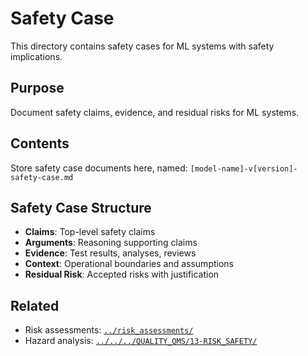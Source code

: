 # Safety Case

This directory contains safety cases for ML systems with safety implications.

## Purpose

Document safety claims, evidence, and residual risks for ML systems.

## Contents

Store safety case documents here, named: `[model-name]-v[version]-safety-case.md`

## Safety Case Structure

- **Claims**: Top-level safety claims
- **Arguments**: Reasoning supporting claims
- **Evidence**: Test results, analyses, reviews
- **Context**: Operational boundaries and assumptions
- **Residual Risk**: Accepted risks with justification

## Related

- Risk assessments: [`../risk_assessments/`](../risk_assessments/)
- Hazard analysis: [`../../../QUALITY_QMS/13-RISK_SAFETY/`](../../../QUALITY_QMS/13-RISK_SAFETY/)
